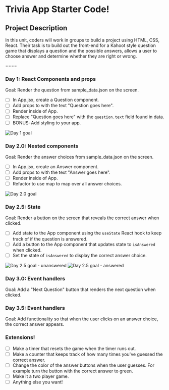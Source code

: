 # Trivia App Starter Code!

## Project Description

In this unit, coders will work in groups to build a project using HTML, CSS, React. Their task is to build out the front-end for a Kahoot style question game that displays a question and the possible answers, allows a user to choose answer and determine whether they are right or wrong.

====

### Day 1: React Components and props

Goal: Render the question from sample_data.json on the screen.

- [ ] In App.jsx, create a Question component.
- [ ] Add props to <Question /> with the text "Question goes here".
- [ ] Render <Question /> inside of App.
- [ ] Replace "Question goes here" with the `question.text` field found in data.
- [ ] BONUS: Add styling to your app.

![Day 1 goal](https://i.imgur.com/eTZAXGk.png)

### Day 2.0: Nested components

Goal: Render the answer choices from sample_data.json on the screen.

- [ ] In App.jsx, create an Answer component.
- [ ] Add props to <Answer /> with the text "Answer goes here".
- [ ] Render <Answer /> inside of App.
- [ ] Refactor to use map to map over all answer choices.

![Day 2.0 goal](https://i.imgur.com/Q191NRq.png)

### Day 2.5: State

Goal: Render a button on the screen that reveals the correct answer when clicked.

- [ ] Add state to the App component using the `useState` React hook to keep track of if the question is answered.
- [ ] Add a button to the App component that updates state to `isAnswered` when clicked.
- [ ] Set the state of `isAnswered` to display the correct answer choice.

![Day 2.5 goal - unanswered](https://i.imgur.com/p4vpcws.png)
![Day 2.5 goal - answered](https://i.imgur.com/KB4zJCO.png)

### Day 3.0: Event handlers

Goal: Add a "Next Question" button that renders the next question when clicked.


### Day 3.5: Event handlers

Goal: Add functionality so that when the user clicks on an answer choice, the correct answer appears.


### Extensions!

- [ ] Make a timer that resets the game when the timer runs out.
- [ ] Make a counter that keeps track of how many times you've guessed the correct answer.
- [ ] Change the color of the answer buttons when the user guesses. For example turn the button with the correct answer to green.
- [ ] Make it a two player game.
- [ ] Anything else you want!
